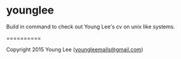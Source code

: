 # younglee

Build in command to check out Young Lee's cv on unix like systems.

==========

Copyright 2015 Young Lee (youngleemails@gmail.com)
